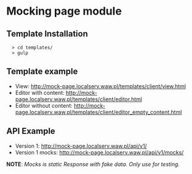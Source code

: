 # Mocking page module

## Template Installation
``` 
  > cd templates/ 
  > gulp
```

## Template example
* View: http://mock-page.localserv.waw.pl/templates/client/view.html
* Editor with content: http://mock-page.localserv.waw.pl/templates/client/editor.html
* Editor without content: http://mock-page.localserv.waw.pl/templates/client/editor_empty_content.html

## API Example
* Version 1: http://mock-page.localserv.waw.pl/api/v1/
* Version 1 mocks: http://mock-page.localserv.waw.pl/api/v1/mocks/ 

**NOTE**: _Mocks is static Response with fake data. Only use for testing._

